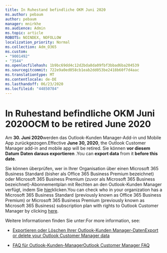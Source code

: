 ```yaml
---
title: In Ruhestand befindliche OKM Juni 2020
ms.author: pebaum
author: pebaum
manager: mnirkhe
ms.audience: Admin
ms.topic: article
ROBOTS: NOINDEX, NOFOLLOW
localization_priority: Normal
ms.collection: Adm_O365
ms.custom:
- "9001492"
- "3544"
ms.openlocfilehash: 1b9bc69dd4c12d2bda8da09fbf3bbad6ba204539
ms.sourcegitcommit: 722e9a0ed058cb1eab2dd053be2418b60f7d4aac
ms.translationtype: MT
ms.contentlocale: de-DE
ms.lasthandoff: 06/23/2020
ms.locfileid: "44850784"
---
```

# <a name="ocm-to-be-retired-june-2020"></a><span data-ttu-id="726bd-102">In Ruhestand befindliche OKM Juni 2020</span><span class="sxs-lookup"><span data-stu-id="726bd-102">OCM to be retired June 2020</span></span>


<span data-ttu-id="726bd-103">Am **30. Juni 2020**werden das Outlook-Kunden Manager-Add-in und Mobile App zurückgezogen.</span><span class="sxs-lookup"><span data-stu-id="726bd-103">Effective **June 30, 2020**, the Outlook Customer Manager add-in and mobile app will be retired.</span></span> <span data-ttu-id="726bd-104">Sie können **vor diesem Datum** **Daten daraus exportieren** .</span><span class="sxs-lookup"><span data-stu-id="726bd-104">You can  **export data**  from it  **before this date**.</span></span>  

<span data-ttu-id="726bd-105">Sie können überprüfen, wer in Ihrer Organisation über einen Microsoft 365 Business Standard (bisher als Office 365 Business Premium bezeichnet) oder Microsoft 365 Business Premium (zuvor als Microsoft 365 Business bezeichnet)-Abonnementplan mit Rechten an den Outlook-Kunden Manager verfügt, indem Sie [hier](https://admin.microsoft.com/AdminPortal/Home?ref=/users)klicken.</span><span class="sxs-lookup"><span data-stu-id="726bd-105">You can check who in your organization has a Microsoft 365 Business Standard (previously known as Office 365 Business Premium) or Microsoft 365 Business Premium (previously known as Microsoft 365 Business) subscription plan with rights to Outlook Customer Manager by clicking [here](https://admin.microsoft.com/AdminPortal/Home?ref=/users).</span></span>

<span data-ttu-id="726bd-106">Weitere Informationen finden Sie unter:</span><span class="sxs-lookup"><span data-stu-id="726bd-106">For more information, see:</span></span>

- [<span data-ttu-id="726bd-107">Exportieren oder Löschen Ihrer Outlook-Kunden Manager-Daten</span><span class="sxs-lookup"><span data-stu-id="726bd-107">Export or delete your Outlook Customer Manager data</span></span>](https://support.office.com/article/1a421cb4-e8de-4b44-bfb8-710b92820439)

- [<span data-ttu-id="726bd-108">FAQ für Outlook-Kunden-Manager</span><span class="sxs-lookup"><span data-stu-id="726bd-108">Outlook Customer Manager FAQ</span></span>](https://support.office.com/article/88e127ca-43a1-4c9d-8d52-6ad3a80f9c32)
